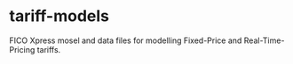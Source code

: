 # tariff-models
FICO Xpress mosel and data files for modelling Fixed-Price and Real-Time-Pricing tariffs.
